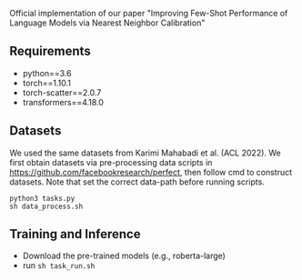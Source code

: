 Official implementation of our paper "Improving Few-Shot Performance of Language Models via Nearest Neighbor Calibration"

## Requirements 

* python==3.6
* torch==1.10.1
* torch-scatter==2.0.7
* transformers==4.18.0

## Datasets

We used the same datasets from Karimi Mahabadi et al. (ACL 2022). 
We first obtain datasets via pre-processing data scripts in https://github.com/facebookresearch/perfect, then follow cmd to construct datasets.
Note that set the correct data-path before running scripts.

```
python3 tasks.py
sh data_process.sh
```

## Training and Inference

* Download the pre-trained models (e.g., roberta-large)
* run ```sh task_run.sh```
